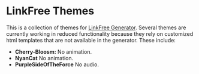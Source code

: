 # LinkFree Themes

This is a collection of themes for [LinkFree Generator](https://github.com/chriskthomas/linkfree-generator). Several themes are currently working in reduced functionality because they rely on customized html templates that are not available in the generator. These include:

- **Cherry-Bloosm:** No animation.
- **NyanCat** No animation.
- **PurpleSideOfTheForce** No audio.
